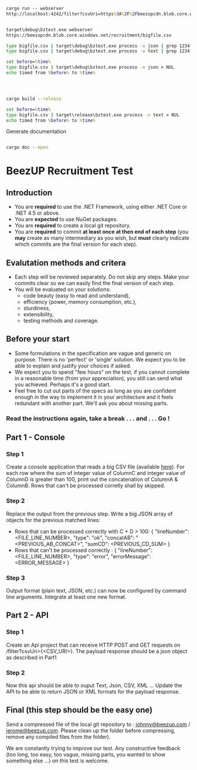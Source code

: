 ``` cmd
cargo run -- webserver
http://localhost:4242/filter?csvUri=https%3A%2F%2Fbeezupcdn.blob.core.windows.net%2Frecruitment%2Fbigfile.csv


target\debug\bztest.exe webserver
https://beezupcdn.blob.core.windows.net/recruitment/bigfile.csv

type bigfile.csv | target\debug\bztest.exe process -o json | grep 1234
type bigfile.csv | target\debug\bztest.exe process -o text | grep 1234

set before=%time%
type bigfile.csv | target\debug\bztest.exe process -o json > NUL
echo timed from %before% to %time%




cargo build --release

set before=%time%
type bigfile.csv | target\release\bztest.exe process -o text > NUL
echo timed from %before% to %time%

```


Generate documentation
``` cmd

cargo doc --open

```





# BeezUP Recruitment Test

## Introduction
- You are **required** to use the .NET Framework, using either .NET Core or .NET 4.5 or above.
- You are **expected** to use NuGet packages.
- You are **required** to create a local git repository.
- You are **required** to commit **at least once at then end of each step** (you **may** create as many intermediary as you wish, but **must** clearly indicate which commits are the final version for each step).

## Evalutation methods and critera
- Each step will be reviewed separately. Do not skip any steps. Make your commits clear so we can easily find the final version of each step.
- You will be evaluated on your solutions:
  - code beauty (easy to read and understand),
  - efficiency (power, memory consumption, etc.),
  - sturdiness,
  - extensibility,
  - testing methods and coverage.

## Before your start
- Some formulations in the specification are vague and generic on purpose. There is no 'perfect' or 'single' solution. We expect you to be able to explain and justify your choices if asked.
- We expect you to spend "few hours" on the test, if you cannot complete in a reasonable time (from your appreciation), you still can send what you achieved. Perhaps it's a good start.
- Feel free to cut out parts of the specs as long as you are confident enough in the way to implement it in your architecture and it feels redundant with another part. We'll ask you about missing parts.

### Read the instructions again, take a break . . . and . . . Go !

## Part 1 - Console

### Step 1

Create a console application that reads a big CSV file (available [here](https://beezupcdn.blob.core.windows.net/recruitment/bigfile.csv "bigfile.csv")).
For each row where the sum of integer value of ColumnC and integer value of ColumnD is greater than 100, print out the concatenation of ColumnA & ColumnB.
Rows that can't be processed corretly shall by skipped.

### Step 2

Replace the output from the previous step. Write a big JSON array of objects for the previous matched lines:
- Rows that can be processed correctly with C + D > 100: { "lineNumber": <FILE_LINE_NUMBER>, "type": "ok", "concatAB": "<PREVIOUS_AB_CONCAT>", "sumCD": <PREVIOUS_CD_SUM> }
- Rows that can't be processed correctly : { "lineNumber": <FILE_LINE_NUMBER>, "type": "error", "errorMessage": <ERROR_MESSAGE> }

### Step 3

Output format (plain text, JSON, etc.) can now be configured by command line arguments. Integrate at least one new format.

## Part 2 - API

### Step 1

Create an Api project that can receive HTTP POST and GET requests on /filter?csvUri={<CSV_URI>}.
The payload response should be a json object as described in Part1

### Step 2

Now this api should be able to ouput Text, Json, CSV, XML ... 
Update the API to be able to return JSON or XML formats for the payload response.

## Final (this step should be the easy one)

Send a compressed file of the local git repository to : johnny@beezup.com / jerome@beezup.com.
Please clean up the folder before compressing, remove any compiled files from the folder).

We are constantly trying to improve our test. Any constructive feedback (too long, too easy, too vague, missing parts, you wanted to show something else ...) on this test is welcome.